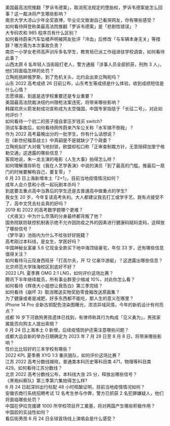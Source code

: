 美国最高法院推翻「罗诉韦德案」，取消宪法规定的堕胎权，罗诉韦德案是怎么回事？这一裁决将产生哪些影响？  
南京大学大凉山少年全奖直博，毕业论文致谢自己看哭网友，你有哪些感受？  
如何看待拜登称美最高法院推翻「罗诉韦德案」是「悲剧性错误」？  
大专码农和 985 程序员有什么区别？  
如何看待蔚来汽车坠楼声明被网友批评「冷血」后修改「与车辆本身无关」等措辞？哪方需为本次事故负责？  
南京一小学女老师高声训斥多名学生，教育局已派工作组进驻学校调查，如何看待此事？  
山西太原 6 名年轻人当街殴打老人，警方通报「涉事人员全部抓获，刑拘 3 人」，他们将面临怎样的处罚？  
立陶宛挑衅俄罗斯，到了危机关头，北约会出卖立陶宛吗？  
山东 2022 高考成绩 26 日前公布，山东考生等成绩是什么体验，收到成绩短信是什么心情？  
志愿填报，到底是选学校重要还是专业重要？  
美国最高法院裁决纽约州限枪法案违宪，将带来哪些影响？  
韩媒欢庆火箭发射成功宣称成为太空强国，中国专家指低于「长征二号」，对此如何评价？  
如何看待一个初二的孩子擅自拿压岁钱买 switch?  
测试车事故后，如何看待网传蔚来汽车公关称「水军搞不倒我」？  
作为 2022 高考最晚出分的一批学生，你有什么话想说？  
在《新世纪福音战士》中真嗣是不是就缺少了个政委？  
立陶宛拟扩大对俄飞地封锁，欧盟却松口称「正审查制裁方针，无意阻碍加里宁格勒交通」这透露的哪些信息？  
客观地说，朱一龙主演的电影《人生大事》拍得怎么样？  
如何理解濮存昕在《我在人艺学表演》中说的演员「到了最高的门槛，推最后一扇门的时候要解构自己，要复零」？  
6 月 23 日上海新增本土「2+1」，目前当地疫情情况如何？  
成年人会介意和小孩一起玩剧本杀吗？  
到底要去重点高中当靠后的学生还是去普通高中做重点的学生?  
我女生 20 岁，今年复读高考失利。大人都建议我去打工或学手艺。我有点接受不了，高中文凭去社会真的好吗？  
2019 和 2022 的高考数学题哪个更难？  
《犬夜叉》中为什么奈落的分身最终都背叛了他？  
国务院联防联控机制表示绝不允许因防疫之外的因素进行健康码赋码变码，这释放了哪些信号？  
《梦华录》池衙内为什么不给张好好脱籍？  
高考刚过本科线，是女生，学医好吗？  
中国神秘女富豪 5.6 亿现金全款买下地中海顶级豪宅，年仅 33 岁，还有哪些信息值得关注？  
如何看待马云现身西班牙「打高尔夫，开 12 亿豪华游艇」？这透露出哪些信息？  
北京师范大学珠海校区到底好不好？  
2022 LPL 夏季赛 OMG 2:1 LNG，如何评价这场比赛？  
腾讯下半年继续裁员，所有事业群至少缩减 10%，对此你怎么看？  
如何看待《辉夜大小姐想让我告白》第三季完结？  
如何看待《崩坏 3》取消赠送实物奖励零食箱改送原画集？  
为了健康或者是减肥，好多东西都不能吃，那人生的意义在哪里？  
iPhone 14 Pro 全新古铜配色渲染图曝光，浓浓异域风情，今年的新机设计有何亮点？  
成都  16 岁下河救狗男孩遗体已找到，有律师称其行为构成「见义勇为」，男孩家属能否向狗主人提出索赔？  
6 月 24 日上海本土 0 新增，后续疫情防护还需注意哪些问题？  
成都大运会新的举办日期确定为 2023 年 7 月 28 日至 8 月 8 日，将带来哪些影响？  
性价比比较好的三本学校有哪些？  
2022 KPL 夏季赛 XYG 1:3 重庆狼队，如何评价这场比赛？  
江苏 2022 高考分数线揭晓，普通类本科历史等科目类 471，物理等科目类 429。如何看待江苏分数线？  
北京 2022 高考分数线公布，本科线大涨 25 分，释放出哪些信号？  
《黑袍纠察队》第三季第六集拍得怎么样?  
6 月 24 日起深圳出行标配 48 小时核酸证明，目前当地疫情情况如何？  
安徽农商行系统招聘考试 12 名考生参与作弊，警方已抓获 2 名犯罪嫌疑人，他们将面临哪些处罚？  
中国在伊拉克援建 1000 所学校项目开工奠基，将对两国产生哪些积极作用？  
中国跤的实战性如何？  
看后街男孩 6 月 24 日全球首场线上演唱会是什么感受？  
